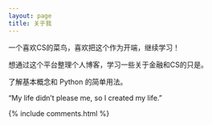```yaml
---
layout: page
title: 关于我
---
```


一个喜欢CS的菜鸟，喜欢把这个作为开端，继续学习！
<p>
想通过这个平台整理个人博客，学习一些关于金融和CS的只是。
<p>
了解基本概念和 Python 的简单用法。
<p>
“My life didn’t please me, so I created my life.” 

{% include comments.html %}
